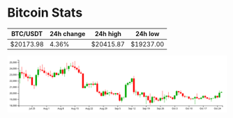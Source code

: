 # Bitcoin Stats

BTC/USDT|24h change|24h high|24h low|
|---|---|---|---|
|$20173.98|4.36%|$20415.87|$19237.00|

<img src="./chart.svg">
